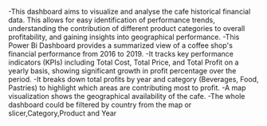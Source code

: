 -This dashboard aims to visualize and analyse the cafe historical financial data. This allows for easy identification of performance trends, 
understanding the contribution of different product categories to overall profitability, and gaining insights into geographical performance.
-This Power Bi Dashboard provides a summarized view of a coffee shop's financial performance from 2016 to 2019.
-It tracks key performance indicators (KPIs) including Total Cost, Total Price, and Total Profit on a yearly basis, showing significant growth in profit percentage over the period.
-It breaks down total profits by year and category (Beverages, Food, Pastries) to highlight which areas are contributing most to profit.
-A map visualization shows the geographical availability of the cafe.
-The whole dashboard could be filtered by country from the map or slicer,Category,Product and Year
